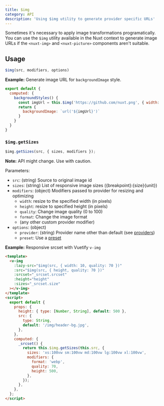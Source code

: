 ```yaml
---
title: $img
category: API
description: 'Using $img utility to generate provider specific URLs'
---
```


Sometimes it's necessary to apply image transformations programatically. You can use the `$img` utility available in the Nuxt context to generate image URLs if the `<nuxt-img>` and `<nuxt-picture>` components aren't suitable.

## Usage

```js
$img(src, modifiers, options)
```

**Example:** Generate image URL for `backgroundImage` style.

```js
export default {
  computed: {
    backgroundStyles() {
      const imgUrl = this.$img('https://github.com/nuxt.png', { width: 100 })
      return {
        backgroundImage: `url('${imgUrl}')`
      }
    }
  }
}
```

### `$img.getSizes`

```js
$img.getSizes(src, { sizes, modifiers });
```

**Note:** API might change. Use with caution.

Parameters:

- `src`: (string) Source to original image id
- `sizes`: (string) List of responsive image sizes ({breakpoint}:{size}{unit})
- `modifiers`: (object) Modifiers passed to provider for resizing and optimizing
  - `width`: resize to the specified width (in pixels)
  - `height`: resize to specified height (in pixels)
  - `quality`: Change image quality (0 to 100)
  - `format`: Change the image format
  - (any other custom provider modifier)
- `options`: (object)
  - `provider`: (string) Provider name other than default (see [providers](https://image.nuxtjs.org/api/options#providers))
  - `preset`: Use a [preset](/api/options#presets)

**Example:** Responsive srcset with Vuetify `v-img`

```html
<template>
  <v-img
    :lazy-src="$img(src, { width: 10, quality: 70 })"
    :src="$img(src, { height, quality: 70 })"
    :srcset="_srcset.srcset"
    :height="height"
    :sizes="_srcset.size"
  ></v-img>
</template>
<script>
  export default {
    props: {
      height: { type: [Number, String], default: 500 },
      src: {
        type: String,
        default: '/img/header-bg.jpg',
      },
    },
    computed: {
      _srcset() {
        return this.$img.getSizes(this.src, {
          sizes: 'xs:100vw sm:100vw md:100vw lg:100vw xl:100vw',
          modifiers: {
            format: 'webp',
            quality: 70,
            height: 500,
          },
        });
      },
    },
  };
</script>
```
